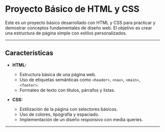 # Proyecto Básico de HTML y CSS

Este es un proyecto básico desarrollado con HTML y CSS para practicar y demostrar conceptos fundamentales de diseño web. El objetivo es crear una estructura de página simple con estilos personalizados.

---

## Características

- **HTML:**
  - Estructura básica de una página web.
  - Uso de etiquetas semánticas como `<header>`, `<nav>`, `<main>`, `<footer>`.
  - Formateo de texto con títulos, párrafos y listas.
  
- **CSS:**
  - Estilización de la página con selectores básicos.
  - Uso de colores, tipografía y espaciado.
  - Implementación de un diseño responsivo con media queries.

---



